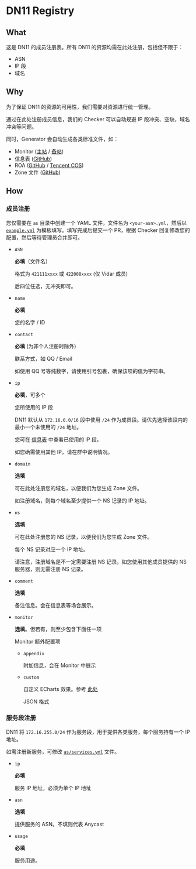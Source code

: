 # DN11 Registry

## What

这是 DN11 的成员注册表。所有 DN11 的资源均需在此处注册，包括但不限于：

- ASN
- IP 段
- 域名

## Why

为了保证 DN11 的资源的可用性，我们需要对资源进行统一管理。

通过在此处注册成员信息，我们的 Checker 可以自动规避 IP 段冲突、空缺，域名冲突等问题。

同时，Generator 会自动生成各类标准文件，如：

- Monitor ([主站](https://status.dn11.top/) / [备站](https://monitor.dn11.baimeow.cn/))
- 信息表 ([GitHub](https://github.com/hdu-dn11/metadata/blob/main/README.md))
- ROA ([GitHub](https://raw.githubusercontent.com/hdu-dn11/metadata/main/dn11_roa_bird2.conf) / [Tencent COS](https://metadata.dn11.baimeow.cn/dn11_roa_bird2.conf))
- Zone 文件 ([GitHub](https://raw.githubusercontent.com/hdu-dn11/metadata/main/dn11.zone))

## How

### 成员注册

您仅需要在 `as` 目录中创建一个 YAML 文件，文件名为 `<your-asn>.yml`，然后以 [`example.yml`](https://github.com/hdu-dn11/registry/blob/main/as/example.yml) 为模板填写。填写完成后提交一个 PR，根据 Checker 回复修改您的配置，然后等待管理员合并即可。

- `ASN`

  **必填**（文件名）

  格式为 `421111xxxx` 或 `422008xxxx` (仅 Vidar 成员)

  后四位任选，无冲突即可。

- `name`

  **必填**

  您的名字 / ID

- `contact`

  **必填** (为非个人注册时除外)

  联系方式，如 QQ / Email

  如使用 QQ 号等纯数字，请使用引号包裹，确保该项的值为字符串。

- `ip`

  **必填**，可多个

  您所使用的 IP 段

  DN11 默认从 `172.16.0.0/16` 段中使用 `/24` 作为成员段。请优先选择该段内的最小一个未使用的 `/24` 地址。

  您可在 [信息表](https://github.com/hdu-dn11/metadata/blob/main/README.md) 中查看已使用的 IP 段。

  如您确需使用其他 IP，请在群中说明情况。

- `domain`

  **选填**

  可在此处注册您的域名，以便我们为您生成 Zone 文件。

  如注册域名，则每个域名至少提供一个 NS 记录的 IP 地址。

- `ns`

  **选填**

  可在此处注册您的 NS 记录，以便我们为您生成 Zone 文件。

  每个 NS 记录对应一个 IP 地址。

  请注意，注册域名是不一定需要注册 NS 记录。如您使用其他成员提供的 NS 服务器，则无需注册 NS 记录。

- `comment`

  **选填**

  备注信息。会在信息表等场合展示。

- `monitor`

  **选填**。但若有，则至少包含下面任一项

  Monitor 额外配置项

  - `appendix`

    附加信息，会在 Monitor 中展示

  - `custom`

    自定义 ECharts 效果。参考 [此处](https://echarts.apache.org/zh/option.html#series-graph.data)

    JSON 格式

### 服务段注册

DN11 将 `172.16.255.0/24` 作为服务段，用于提供各类服务，每个服务持有一个 IP 地址。

如需注册新服务，可修改 [`as/services.yml`](https://github.com/hdu-dn11/registry/blob/main/as/service.yml) 文件。

- `ip`

  **必填**

  服务 IP 地址，必须为单个 IP 地址

- `asn`

  **选填**

  提供服务的 ASN。不填则代表 Anycast

- `usage`

  **必填**

  服务用途。
